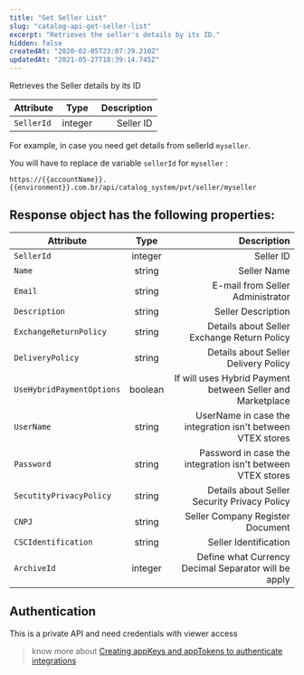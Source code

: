 ```yaml
---
title: "Get Seller List"
slug: "catalog-api-get-seller-list"
excerpt: "Retrieves the seller's details by its ID."
hidden: false
createdAt: "2020-02-05T23:07:29.210Z"
updatedAt: "2021-05-27T18:39:14.745Z"
---
```

Retrieves the Seller details by its ID




| Attribute    | Type        | Description |
| --------------- |:---------:| -------------------------------------------------------------------------------------------:|
| `SellerId` | integer | Seller ID |



For example, in case you need get details from sellerId  `myseller`.

You will have to replace de variable `sellerId` for `myseller` :

```
https://{{accountName}}.{{environment}}.com.br/api/catalog_system/pvt/seller/myseller
```





## Response object has the following properties:


| Attribute    | Type        | Description |
| --------------- |:---------:| -------------------------------------------------------------------------------------------:|
| `SellerId` | integer | Seller ID |
| `Name` | string |  Seller Name |
| `Email` | string | E-mail from Seller Administrator |
| `Description` | string | Seller Description  |
| `ExchangeReturnPolicy` | string | Details about Seller Exchange Return Policy | 
| `DeliveryPolicy` | string | Details about Seller Delivery Policy |  
| `UseHybridPaymentOptions` | boolean | If will uses Hybrid Payment between Seller and Marketplace |
| `UserName` | string | UserName in case the integration isn't between VTEX stores  |
| `Password` | string | Password in case the integration isn't between VTEX stores |
| `SecutityPrivacyPolicy` | string | Details about Seller Security Privacy Policy |
| `CNPJ` | string | Seller Company Register Document  |
| `CSCIdentification` | string | Seller Identification |
| `ArchiveId` | integer | Define what Currency Decimal Separator will be apply|




## Authentication

This is a private API and need credentials with viewer access


> know more about [Creating appKeys and appTokens to authenticate integrations](https://help.vtex.com/en/tutorial/creating-appkeys-and-apptokens-to-authenticate-integrations)